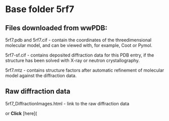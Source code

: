 # Base folder 5rf7

## Files downloaded from wwPDB:

5rf7.pdb and 5rf7.cif - contain the coordinates of the threedimensional molecular model, and can be viewed with, for example, Coot or Pymol.

5rf7-sf.cif - contains deposited diffraction data for this PDB entry, if the structure has been solved with X-ray or neutron crystallography.

5rf7.mtz - contains structure factors after automatic refinement of molecular model against the diffraction data.

## Raw diffraction data

5rf7_DiffractionImages.html - link to the raw diffraction data 

or **Click** [here](  <body>
      <script type="text/javascript">
    window.location.href = "https://zenodo.org/record/3731246) 

## Data Summary
|   | Resolution | Completeness| I/$\boldsymbol{\sigma}$ |
|---|-------------:|----------------:|--------------:|
|   |1.54|98.9  %|<img width=50/>6.500|

|   | **R-work**| **R-free**   
|---|-------------:|----------------:|           
||0.1800|0.2170|

|   |**MolProbity<br>score**| **Ramachandran<br>outliers** 
|---|-------------:|----------------:|
||1.21|0.33 %|

## Other relevant links 
**PDBe**:  https://www.ebi.ac.uk/pdbe/entry/pdb/5rf7
 
**PDBr**: https://www.rcsb.org/structure/5rf7 


